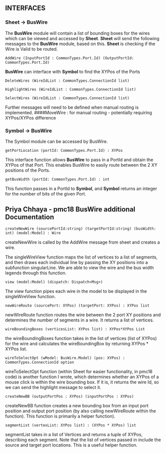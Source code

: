 

## INTERFACES

### Sheet -> BusWire 

The **BusWire** module will contain a list of bounding boxes for the wires which can be viewed and accessed by **Sheet**. **Sheet** will send the following messages to the **BusWire** module, based on this. **Sheet** is checking if the Wire is Valid to be routed.
```
AddWire (InputPortId : CommonTypes.Port.Id) (OutputPortId: CommonTypes.Port.Id)
```
**BusWire** can interface with **Symbol** to find the XYPos of the Ports
```
DeleteWires (WireIdList : CommonTypes.ConnectionId list)
```
```
HighlightWires (WireIdList : CommonTypes.ConnectionId list)
```
```
SelectWires (WireIdList : CommonTypes.ConnectionId list)
```
Further messages will need to be defined when manual routing is implemented. 
####MoveWire : for manual routing - potentially requiring XYPos/XYPos difference


### Symbol -> BusWire
The Symbol module can be accessed by BusWire. 
```
getPortLocation (portId: CommonTypes.Port.Id) : XYPos 
```
This interface function allows **BusWire** to pass in a PortId and obtain the XYPos of that Port. This enables BusWire to easily route between the 2 XY positions of the Ports. 
```
getBusWidth (portId: CommonTypes.Port.Id) : int
```
This function passes in a PortId to **Symbol**, and **Symbol** returns an integer for the number of bits of the given Port. 

## Priya Chhaya - pmc18 BusWire additional Documentation
```
createNewWire (sourcePortId:string) (targetPortId:string) (busWidth: int) (model:Model) : Wire
```
createNewWire is called by the AddWire message from sheet and creates a wire.

The singleWireView function maps the list of vertices to a list of segments, and then draws each individual line by passing the XY positions into a subfunction 
singularLine. We are able to view the wire and the bus width legends through this function. 
```
view (model:Model) (dispatch: Dispatch<Msg>)
```
The view function pipes each wire in the model to be displayed in the singleWireView function. 
```
newWireRoute (sourcePort: XYPos) (targetPort: XYPos) : XYPos list 
```
newWireRoute function routes the wire between the 2 port XY positions and determines the number of segments in a wire. It returns a list of vertices. 
```
wireBoundingBoxes (verticesList: XYPos list) : XYPos*XYPos List 
```
the wireBoundingBoxes function takes in the list of vertices (list of XYPos) for the wire and calculates the wireBoundingBox by returning XYPos * XYPos list.

```
wireToSelectOpt (wModel: BusWire.Model) (pos: XYPos) : CommonTypes.ConnectionId option
```

wireToSelectOpt function (within Sheet for easier functionality, in pmc18 code) is another function I wrote, which determines whether an XYPos of a mouse click is 
within the wire bounding box. If it is, it returns the wire Id, so we can send the highlight message to select it.  

```
createNewBB (outputPortPos : XYPos) (inputPortPos : XYPos)
```
createNewBB function creates a new bounding box from an input port position and output port position (by also calling newWireRoute within the function). This function is primarily a helper function). 

```
segmentList (vertexList: XYPos list) : (XYPos * XYPos) list
```
segmentList takes in a list of Vertices and returns a tuple of XYPos, describing each segment. Note that the list of vertices passed in include the source and target port locations. This is a useful helper function. 



